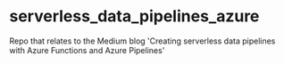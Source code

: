 # serverless_data_pipelines_azure

Repo that relates to the Medium blog 'Creating serverless data pipelines with Azure Functions and Azure Pipelines'

